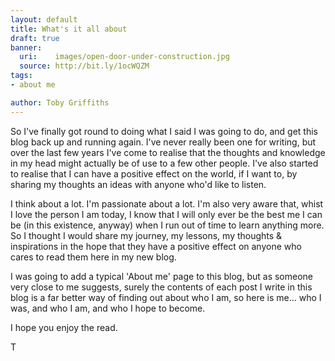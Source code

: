 ```yaml
---
layout: default
title: What's it all about
draft: true
banner:
  uri:    images/open-door-under-construction.jpg
  source: http://bit.ly/1ocWQZM 
tags:
- about me

author: Toby Griffiths
---
```

So I've finally got round to doing what I said I was going to do, and get this blog back up and running again.  I've 
never really been one for writing, but over the last few years I've come to realise that the thoughts and knowledge in 
my head might actually be of use to a few other people.  I've also started to realise that I can have a positive effect 
on the world, if I want to, by sharing my thoughts an ideas with anyone who'd like to listen.

I think about a lot.  I'm passionate about a lot.  I'm also very aware that, whist I love the person I am today, I know 
that I will only ever be the best me I can be (in this existence, anyway) when I run out of time to learn anything more. 
So I thought I would share my journey, my lessons, my thoughts &amp; inspirations in the hope that they have a positive 
effect on anyone who cares to read them here in my new blog.

I was going to add a typical 'About me' page to this blog, but as someone very close to me suggests, surely the contents 
of each post I write in this blog is a far better way of finding out about who I am, so here is me… who I was, and who I 
am, and who I hope to become.

I hope you enjoy the read.

T